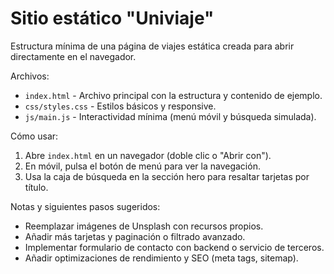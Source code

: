 # Sitio estático "Univiaje"

Estructura mínima de una página de viajes estática creada para abrir directamente en el navegador.

Archivos:
- `index.html` - Archivo principal con la estructura y contenido de ejemplo.
- `css/styles.css` - Estilos básicos y responsive.
- `js/main.js` - Interactividad mínima (menú móvil y búsqueda simulada).

Cómo usar:
1. Abre `index.html` en un navegador (doble clic o "Abrir con").
2. En móvil, pulsa el botón de menú para ver la navegación.
3. Usa la caja de búsqueda en la sección hero para resaltar tarjetas por título.

Notas y siguientes pasos sugeridos:
- Reemplazar imágenes de Unsplash con recursos propios.
- Añadir más tarjetas y paginación o filtrado avanzado.
- Implementar formulario de contacto con backend o servicio de terceros.
- Añadir optimizaciones de rendimiento y SEO (meta tags, sitemap).

